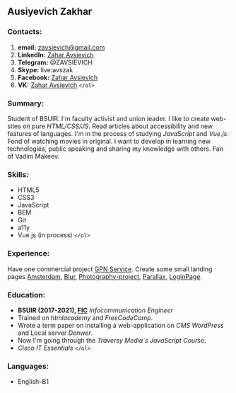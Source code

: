 ## Ausiyevich Zakhar
### Contacts:
1. **email:** zavsievich@gmail.com
2. **LinkedIn:** [Zahar Avsievich](https://www.linkedin.com/in/zahar-avsievich-01698b166/)
3. **Telegram:** @ZAVSIEVICH
4. **Skype:** live:avszak
5. **Facebook:** [Zahar Avsievich](https://www.facebook.com/zavsievich)
6. **VK:** [Zahar Avsievich](https://vk.com/zavsievich)
`</ol>`


### Summary:
Student of BSUIR. I'm faculty activist and union leader. I like to create web-sites on pure _HTML/CSS/JS_. Read articles about accessibility and new features of languages. I'm in the process of studying _JavaScript_ and _Vue.js_. Fond of watching movies in original. I want to develop in learning new technologies, public speaking and sharing my knowledge with others. Fan of Vadim Makeev.
### Skills:
* HTML5
* CSS3
* JavaScript
* BEM
* Git
* a11y
* Vue.js (in process)
`</ol>`

### Experience:
Have one commercial project [GPN Service](https://gpnservice.by/). Create some small landing pages [Amsterdam](https://zavsievich.github.io/Amsterdam/), [Blur](https://zavsievich.github.io/Blur/), [Photography-project](https://zavsievich.github.io/Photography-project/), [Parallax](https://zavsievich.github.io/Parallax/), [LoginPage](https://zavsievich.github.io/LoginPage/). 
### Education:
* **BSUIR (2017-2021), [FIC](https://vk.com/fic_bsuir)**
_Infocommunication Engineer_
* Trained on _htmlacademy_ and _FreeCodeCamp_. 
* Wrote a term paper on installing a web-application on _CMS WordPress_ and Local server _Denwer_. 
* Now I'm going through the _Traversy Media`s JavaScript Course_.
* _Cisco IT Essentials_
`</ol>`

### Languages:
* English–B1

